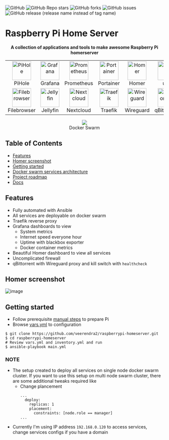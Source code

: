 ![GitHub](https://img.shields.io/github/license/veerendra2/raspberrypi-homeserver)
![GitHub Repo stars](https://img.shields.io/github/stars/veerendra2/raspberrypi-homeserver?style=plastic)
![GitHub forks](https://img.shields.io/github/forks/veerendra2/raspberrypi-homeserver?style=plastic)
![GitHub issues](https://img.shields.io/github/issues/veerendra2/raspberrypi-homeserver?style=plastic)
![GitHub release (release name instead of tag name)](https://img.shields.io/github/v/release/veerendra2/raspberrypi-homeserver?include_prereleases&style=plastic)
# Raspberry Pi Home Server
<p align="center">
<b>A collection of applications and tools to make awesome Raspberry Pi homerserver</b>
</p>

<table align="center">
<tr>
  <td>
    <center>
      <img src="https://user-images.githubusercontent.com/8393701/194064977-eca90693-1ddb-46cf-8a77-91cdf9e4bc69.png" alt="PiHole" width="60"/> <br/>PiHole
    </center>
  </td>
  <td>
    <center>
      <img src="https://user-images.githubusercontent.com/8393701/194064712-9256cf97-b353-46b7-80b6-f0eb40ab7d92.png" alt="Grafana" width="60"/> <br/> Grafana
    </center>
  </td>
  <td>
    <center>
      <img src="https://user-images.githubusercontent.com/8393701/194065021-97ddcecc-bba4-4157-b720-461e7d3735e7.png" alt="Prometheus" width="60"/> <br/> Prometheus
    </center>
  </td>
  <td>
    <center>
      <img src="https://user-images.githubusercontent.com/8393701/194064903-5644c6be-ba19-4192-9a76-35ddc78d8c4b.png" alt="Portainer" width="60"/> <br /> Portainer
    </center>
  </td>
  <td>
    <center>
      <img src="https://user-images.githubusercontent.com/8393701/194067359-05781276-1953-4b6c-a548-c3d292d49389.png" alt="Homer" width="60"/> <br /> Homer
    </center>
  </td>
  <td>
    <center>
      <img src="https://user-images.githubusercontent.com/8393701/196800928-49cd5781-88b2-40ff-b398-7d335cca24c0.png" alt="ufw" width="60"/> <br /> ufw
    </center>
  </td>
</tr>
<tr>
  <td>
    <center>
      <img src="https://user-images.githubusercontent.com/8393701/194383872-f90aab62-ebac-4973-bbb0-766fafd2a8cd.png" alt="Filebrowser" width="60"/> <br /> Filebrowser
    </center>
  </td>
  <td>
    <center>
      <img src="https://user-images.githubusercontent.com/8393701/194766544-2b539ee7-cb51-426f-9174-a98c1f94a044.png" alt="Jellyfin" width="60"/> <br /> Jellyfin
    </center>
  </td>
  <td>
    <center>
      <img src="https://user-images.githubusercontent.com/8393701/195693675-b363b46a-146d-49f0-9182-6fc59b3e281d.png" alt="Nextcloud" width="60"/> <br /> Nextcloud
    </center>
  </td>
  <td>
    <center>
      <img src="https://user-images.githubusercontent.com/8393701/221434420-2277ee82-115d-4ec6-bbe7-d0a010687dda.png" alt="Traefik" width="60"/> <br /> Traefik
    </center>
  </td>
  <td>
    <center>
      <img src="https://user-images.githubusercontent.com/8393701/226209007-03526f21-c6f6-40e1-bafd-396c87ce570c.png" alt="Wireguard" width="60"/> <br /> Wireguard
    </center>
  </td>
  <td>
    <center>
      <img src="https://user-images.githubusercontent.com/8393701/226446777-1f166dd0-7347-412d-9f53-ede03a5e680d.png" alt="qBittorrent" width="60"/> <br /> qBittorrent
    </center>
  </td>
</tr>
</table>


<p align="center">
  <img src="https://user-images.githubusercontent.com/8393701/221664828-4531e8b6-491c-44b3-b270-cda18040abba.png" /><br/>Docker Swarm
</p>


<!-- <table>
<center>
<img src="https://user-images.githubusercontent.com/8393701/221664828-4531e8b6-491c-44b3-b270-cda18040abba.png" alt="Docker Swarm"/> <br/>Docker Swarm
</center>
</tr>
</table> -->

## Table of Contents
* [Features](https://github.com/veerendra2/raspberrypi-homeserver#features)
* [Homer screenshot](https://github.com/veerendra2/raspberrypi-homeserver#homer-screenshot)
* [Getting started](https://github.com/veerendra2/raspberrypi-homeserver#getting-started)
* [Docker swarm services architecture](https://github.com/veerendra2/raspberrypi-homeserver/wiki)
* [Project roadmap](https://github.com/veerendra2/raspberrypi-homeserver/projects)
* [Docs](https://github.com/veerendra2/raspberrypi-homeserver/wiki)

## Features
* Fully automated with Ansible
* All services are deployable on docker swarm
* Traefik reverse proxy
* Grafana dashboards to view
  * System metrics
  * Internet speed everyone hour
  * Uptime with blackbox exporter
  * Docker container metrics
* Beautiful Homer dashboard to view all services
* Uncomplicated firewall
* qBittorrent with Wireguard proxy and kill switch with `healthcheck`

## Homer screenshot
![image](https://user-images.githubusercontent.com/8393701/221434707-6c8e83a5-8116-4f78-9b2f-941bf1c053e2.png)

## Getting started
* Follow prerequisite [manual steps](https://github.com/veerendra2/raspberrypi-homeserver/wiki/Manual-Steps) to prepare Pi
* Browse [vars.yml](./vars.yml) to configuration
```
$ git clone https://github.com/veerendra2/raspberrypi-homeserver.git
$ cd raspberrypi-homeserver
# Review vars.yml and inventory.yml and run
$ ansible-playbook main.yml
```
### NOTE
* The setup created to deploy all services on single node docker swarm cluster. If you want to use this setup on multi node swarm cluster, there are some additional tweaks required like
  * Change plancement
    ```
    ...
      deploy:
        replicas: 1
        placement:
          constraints: [node.role == manager]
    ...
    ```
* Currently I'm using IP address `192.168.0.120` to access services, change services configs if you have a domain
